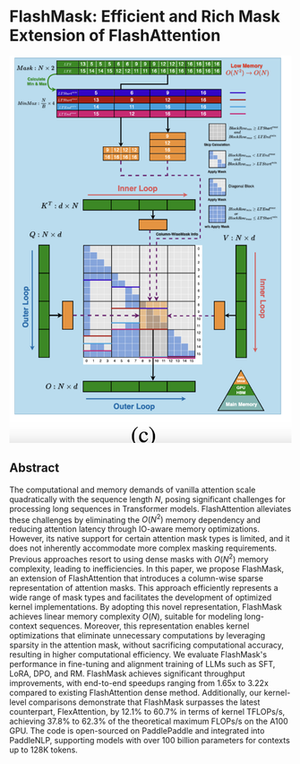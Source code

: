 # FlashMask: Efficient and Rich Mask Extension of FlashAttention

![](flashmask.png)

## Abstract

The computational and memory demands of vanilla attention scale quadratically
with the sequence length $N$, posing significant challenges for processing long
sequences in Transformer models. FlashAttention alleviates these challenges by
eliminating the $O(N^2)$ memory dependency and reducing attention latency
through IO-aware memory optimizations. However, its native support for certain
attention mask types is limited, and it does not inherently accommodate more
complex masking requirements. Previous approaches resort to using dense masks
with $O(N^2)$ memory complexity, leading to inefficiencies. In this paper, we
propose FlashMask, an extension of FlashAttention that introduces a column-wise
sparse representation of attention masks. This approach efficiently represents
a wide range of mask types and facilitates the development of optimized kernel
implementations. By adopting this novel representation, FlashMask achieves
linear memory complexity $O(N)$, suitable for modeling long-context sequences.
Moreover, this representation enables kernel optimizations that eliminate
unnecessary computations by leveraging sparsity in the attention mask, without
sacrificing computational accuracy, resulting in higher computational
efficiency. We evaluate FlashMask's performance in fine-tuning and alignment
training of LLMs such as SFT, LoRA, DPO, and RM. FlashMask achieves significant
throughput improvements, with end-to-end speedups ranging from 1.65x to 3.22x
compared to existing FlashAttention dense method. Additionally, our
kernel-level comparisons demonstrate that FlashMask surpasses the latest
counterpart, FlexAttention, by 12.1% to 60.7% in terms of kernel TFLOPs/s,
achieving 37.8% to 62.3% of the theoretical maximum FLOPs/s on the A100 GPU.
The code is open-sourced on PaddlePaddle and integrated into PaddleNLP,
supporting models with over 100 billion parameters for contexts up to 128K
tokens.
